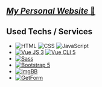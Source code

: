## [*My Personal Website* 🤗](https://mikhaelrais.me/)

## Used Techs / Services
 -  ![HTML](https://img.shields.io/badge/-HTML5-E34F26?logo=HTML5&logoColor=white&style=flat-square)  ![CSS](https://img.shields.io/badge/-CSS3-1572B6?logo=CSS3&logoColor=white&style=flat-square)  ![JavaScript](https://img.shields.io/badge/-JavaScript-F7DF1E?logo=JavaScript&logoColor=white&style=flat-square)
 -  [![Vue JS 3](https://img.shields.io/badge/-Vue.js%203-4FC08D?logo=Vue.js&logoColor=white&style=flat-square)](https://vuejs.org/)  [![Vue CLI 5](https://img.shields.io/badge/-Vue%20CLI%205-4FC08D?logo=Vue.js&logoColor=white&style=flat-square)](https://cli.vuejs.org/)
 - [![Sass](https://img.shields.io/badge/-Sass-CC6699?logo=Sass&logoColor=white&style=flat-square)](https://sass-lang.com/)
 - [![Bootstrap 5](https://img.shields.io/badge/-Bootstrap-7952B3?logo=Bootstrap&logoColor=white&style=flat-square)](https://getbootstrap.com/)
 - [![ImgBB](https://img.shields.io/badge/-ImgBB-1C9AD6?style=flat-square)](https://imgbb.com/)
 - [![GetForm](https://img.shields.io/badge/-GetForm-21B573?style=flat-square)](https://getform.io/)

